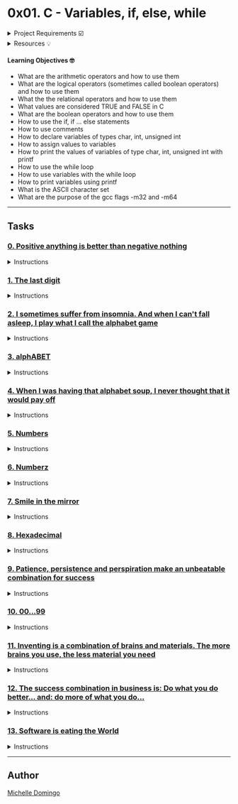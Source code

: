 # 0x01. C - Variables, if, else, while

<details><summary>Project Requirements ☑️</summary>

* Allowed editors: vi, vim, emacs
* * All your files will be compiled on Ubuntu 14.04 LTS
* Your programs and functions will compiled with gcc 4.8.4 using the flags -Wall -Werror -Wextra and -pedantic
* All your files should end with a new line
* A README.md file, at the root of the folder of the project
* There should be no errors and no warnings during compilation
* You are not allowed to use system
* Your code should use the Betty style. It will be checked using betty-style.pl and betty-doc.pl
</details>

<details><summary>Resources 💡</summary>

* [Everything you need to know to start with C](https://docs.google.com/presentation/u/1/d/1ghto-TsXqgPRuEVmiCp7GvGttobdTLF4Yq8IRXwzvHY/edit#slide=id.p)
* [Keywords and identifiers](https://publications.gbdirect.co.uk//c_book/chapter2/keywords_and_identifiers.html)
* [integers](https://publications.gbdirect.co.uk//c_book/chapter2/integral_types.html)
* [Arithmetic Operators in C](https://www.tutorialspoint.com/cprogramming/c_arithmetic_operators.htm)
* [If statements in C](https://www.cprogramming.com/tutorial/c/lesson2.html)
* [if…else statement](https://www.tutorialspoint.com/cprogramming/if_else_statement_in_c.htm)
* [Relational operators](https://www.tutorialspoint.com/cprogramming/c_relational_operators.htm)
* [Logical operators](https://fresh2refresh.com/c-programming/c-operators-expressions/c-logical-operators/)
* [while loop in C](https://www.tutorialspoint.com/cprogramming/c_while_loop.htm)
* [While loop](https://www.youtube.com/watch?v=Ju1LYO9pkaI)
</details>

#### Learning Objectives 🤓

* What are the arithmetic operators and how to use them
* What are the logical operators (sometimes called boolean operators) and how to use them
* What the the relational operators and how to use them
* What values are considered TRUE and FALSE in C
* What are the boolean operators and how to use them
* How to use the if, if ... else statements
* How to use comments
* How to declare variables of types char, int, unsigned int
* How to assign values to variables
* How to print the values of variables of type char, int, unsigned int with printf
* How to use the while loop
* How to use variables with the while loop
* How to print variables using printf
* What is the ASCII character set
* What are the purpose of the gcc flags -m32 and -m64

---
## Tasks

### [0. Positive anything is better than negative nothing](./0-positive_or_negative.c)
<details><summary>Instructions</summary>

* This program will assign a random number to the variable n each time it is executed. Complete the source code in order to print whether the number stored in the variable n is positive or negative.
```

```
</details>

### [1. The last digit](./1-last_digit.c)
<details><summary>Instructions</summary>

* This program will assign a random number to the variable n each time it is executed. Complete the source code in order to print the last digit of the number stored in the variable n.
```

```
</details>

### [2. I sometimes suffer from insomnia. And when I can't fall asleep, I play what I call the alphabet game](./2-print_alphabet.c)
<details><summary>Instructions</summary>

* Write a program that prints the alphabet in lowercase, followed by a new line.
```

```
</details>

### [3. alphABET](./3-print_alphabets.c)
<details><summary>Instructions</summary>

* Write a program that prints the alphabet in lowercase, and then in uppercase, followed by a new line.
```

```
</details>

### [4. When I was having that alphabet soup, I never thought that it would pay off](./4-print_alphabt.c)
<details><summary>Instructions</summary>

* Write a program that prints the alphabet in lowercase, followed by a new line.
```

```
</details>

### [5. Numbers](./5-print_numbers.c)
<details><summary>Instructions</summary>

* Write a program that prints all single digit numbers of base 10 starting from 0, followed by a new line.
```

```
</details>

### [6. Numberz](./6-print_numberz.c)
<details><summary>Instructions</summary>

* Write a program that prints all single digit numbers of base 10 starting from 0, followed by a new line.
```

```
</details>

### [7. Smile in the mirror](./7-print_tebahpla.c)
<details><summary>Instructions</summary>

* Write a program that prints the lowercase alphabet in reverse, followed by a new line.
```

```
</details>

### [8. Hexadecimal](./8-print_base16.c)
<details><summary>Instructions</summary>

* Write a program that prints all the numbers of base 16 in lowercase, followed by a new line.
```

```
</details>

### [9. Patience, persistence and perspiration make an unbeatable combination for success](./9-print_comb.c)
<details><summary>Instructions</summary>

* Write a program that prints all possible combinations of single-digit numbers.
```

```
</details>

### [10. 00...99](./10-print_comb2.c)
<details><summary>Instructions</summary>

* Write a program that prints the numbers from 00 to 99.
```

```
</details>

### [11. Inventing is a combination of brains and materials. The more brains you use, the less material you need](./100-print_comb3.c)
<details><summary>Instructions</summary>

* Write a program that prints all possible different combinations of two digits.
```

```
</details>

### [12. The success combination in business is: Do what you do better... and: do more of what you do...](./101-print_comb4.c)
<details><summary>Instructions</summary>

* Write a program that prints all possible different combinations of three digits.
```

```
</details>

### [13. Software is eating the World](./102-print_comb5.c)
<details><summary>Instructions</summary>

* Write a program that prints all possible combinations of two two-digit numbers.
```

```
</details>

---

## Author
[Michelle Domingo](https://github.com/michedomingo)
